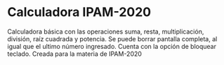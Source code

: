 # Calculadora IPAM-2020
Calculadora básica con las operaciones suma, resta, multiplicación, división, raíz cuadrada y potencia. 
Se puede borrar pantalla completa, al igual que el ultimo número ingresado.
Cuenta con la opción de bloquear teclado.
Creada para la materia de IPAM-2020
